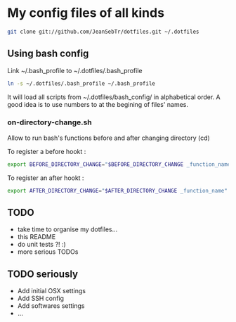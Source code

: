 # My config files of all kinds

```bash
git clone git://github.com/JeanSebTr/dotfiles.git ~/.dotfiles
```

## Using bash config

Link ~/.bash_profile to ~/.dotfiles/.bash_profile
```bash
ln -s ~/.dotfiles/.bash_profile ~/.bash_profile
```

It will load all scripts from ~/.dotfiles/bash_config/ in alphabetical order.
A good idea is to use numbers to at the begining of files' names.

### on-directory-change.sh

Allow to run bash's functions before and after changing directory (cd)

To register a before hookt :
```bash
export BEFORE_DIRECTORY_CHANGE="$BEFORE_DIRECTORY_CHANGE _function_name"
```

To register an after hookt :
```bash
export AFTER_DIRECTORY_CHANGE="$AFTER_DIRECTORY_CHANGE _function_name"
```


## TODO
* take time to organise my dotfiles...
* this README
* do unit tests ?! :)
* more serious TODOs

## TODO seriously
* Add initial OSX settings
* Add SSH config
* Add softwares settings
* ...
